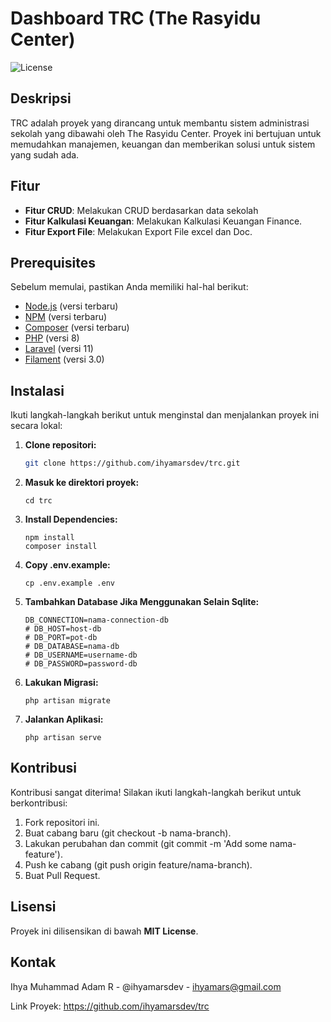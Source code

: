 # Dashboard TRC (The Rasyidu Center)

![License](https://img.shields.io/badge/license-MIT-blue.svg)

## Deskripsi

TRC adalah proyek yang dirancang untuk membantu sistem administrasi sekolah yang dibawahi oleh The Rasyidu Center. Proyek ini bertujuan untuk memudahkan manajemen, keuangan dan memberikan solusi untuk sistem yang sudah ada.

## Fitur

-   **Fitur CRUD**: Melakukan CRUD berdasarkan data sekolah
-   **Fitur Kalkulasi Keuangan**: Melakukan Kalkulasi Keuangan Finance.
-   **Fitur Export File**: Melakukan Export File excel dan Doc.

## Prerequisites

Sebelum memulai, pastikan Anda memiliki hal-hal berikut:

-   [Node.js](https://nodejs.org/) (versi terbaru)
-   [NPM](https://www.npmjs.com/) (versi terbaru)
-   [Composer](https://getcomposer.org/) (versi terbaru)
-   [PHP](https://www.php.net/) (versi 8)
-   [Laravel](https://laravel.com/docs/11.x/releases) (versi 11)
-   [Filament](https://filamentphp.com/) (versi 3.0)

## Instalasi

Ikuti langkah-langkah berikut untuk menginstal dan menjalankan proyek ini secara lokal:

1. **Clone repositori:**
    ```bash
    git clone https://github.com/ihyamarsdev/trc.git
    ```
2. **Masuk ke direktori proyek:**
    ```
    cd trc
    ```
3. **Install Dependencies:**
    ```
    npm install
    composer install
    ```
4. **Copy .env.example:**
    ```
    cp .env.example .env
    ```
5. **Tambahkan Database Jika Menggunakan Selain Sqlite:**
    ```
    DB_CONNECTION=nama-connection-db
    # DB_HOST=host-db
    # DB_PORT=pot-db
    # DB_DATABASE=nama-db
    # DB_USERNAME=username-db
    # DB_PASSWORD=password-db
    ```
6. **Lakukan Migrasi:**
    ```
    php artisan migrate
    ```
7. **Jalankan Aplikasi:**
    ```
    php artisan serve
    ```

## Kontribusi

Kontribusi sangat diterima! Silakan ikuti langkah-langkah berikut untuk berkontribusi:

1. Fork repositori ini.
2. Buat cabang baru (git checkout -b nama-branch).
3. Lakukan perubahan dan commit (git commit -m 'Add some nama-feature').
4. Push ke cabang (git push origin feature/nama-branch).
5. Buat Pull Request.

## Lisensi

Proyek ini dilisensikan di bawah **MIT License**.

## Kontak

Ihya Muhammad Adam R - @ihyamarsdev - ihyamars@gmail.com

Link Proyek: https://github.com/ihyamarsdev/trc
